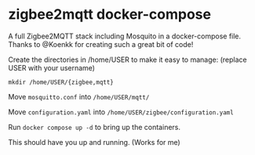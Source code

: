 # zigbee2mqtt docker-compose
A full Zigbee2MQTT stack including Mosquito in a docker-compose file.
Thanks to @Koenkk for creating such a great bit of code!

Create the directories in /home/USER to make it easy to manage:
(replace USER with your username)
```
mkdir /home/USER/{zigbee,mqtt}
```

Move ```mosquitto.conf``` into ```/home/USER/mqtt/``` 

Move ```configuration.yaml``` into ```/home/USER/zigbee/configuration.yaml``` 

Run ```docker compose up -d``` to bring up the containers.

This should have you up and running. (Works for me)
